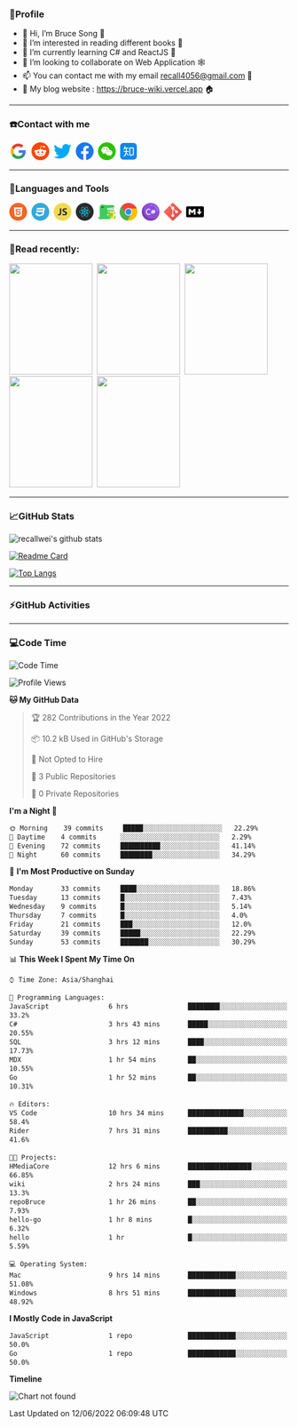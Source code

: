 ### 🦁️Profile

- 👋 Hi, I’m Bruce Song 🦁️
- 👀 I’m interested in reading different books 📖
- 🌱 I’m currently learning C# and ReactJS 🚀
- 💞️ I’m looking to collaborate on Web Application 🕸️
- 📫 You can contact me with my email recall4056@gmail.com 📮
- 📖 My blog website : https://bruce-wiki.vercel.app 🏠

---

### ☎️Contact with me

<img height="32" width="32" src="/img/google.png"/>&nbsp;
<img height="32" width="32" src="/img/reddit.png"/>&nbsp;
<img height="32" width="32" src="/img/twitter.png"/>&nbsp;
<img height="32" width="32" src="/img/facebook.png"/>&nbsp;
<img height="32" width="32" src="/img/wechat.png"/>&nbsp;
<img height="32" width="32" src="/img/zhihu.png"/>&nbsp;

---

### 🚀Languages and Tools

<a href="https://bruce-wiki.vercel.app/docs/front-end/html" target="_blank" rel="noreferrer noopener"><img height="32" width="32" src="/img/html.png"/></a>&nbsp;
<a href="https://bruce-wiki.vercel.app/docs/front-end/css" target="_blank" rel="noreferrer noopener"><img height="32" width="32" src="/img/css.png"/></a>&nbsp;
<a href="https://bruce-wiki.vercel.app/docs/front-end/javascript" target="_blank" rel="noreferrer noopener"><img height="32" width="32" src="/img/javascript.png"/></a>&nbsp;
<a href="https://bruce-wiki.vercel.app/docs/front-end/react" target="_blank" rel="noreferrer noopener"><img height="32" width="32" src="/img/react.png"/></a>&nbsp;
<a href="https://bruce-wiki.vercel.app/docs/front-end/react" target="_blank" rel="noreferrer noopener"><img height="32" width="32" src="/img/docusaurus.png"/></a>&nbsp;
<img height="32" width="32" src="/img/chrome.png"/>&nbsp;
<img height="32" width="32" src="/img/csharp.png"/>&nbsp;
<img height="32" width="32" src="/img/git.png"/>&nbsp;
<a href="https://bruce-wiki.vercel.app/docs/front-end/markdown" target="_blank" rel="noreferrer noopener"><img height="32" width="32" src="/img/markdown.png"/></a>&nbsp;

<!-- <img height="32" width="32" src="https://simpleicons.org/icons/microsoft.svg"/>&nbsp;
<img height="32" width="32" src="https://simpleicons.org/icons/microsoftazure.svg"/>&nbsp;
<img height="32" width="32" src="https://simpleicons.org/icons/azuredevops.svg"/>&nbsp;
<img height="32" width="32" src="https://simpleicons.org/icons/visualstudio.svg"/>&nbsp;
<img height="32" width="32" src="https://simpleicons.org/icons/visualstudiocode.svg"/>&nbsp;
<img height="32" width="32" src="https://simpleicons.org/icons/dotnet.svg"/>&nbsp;
<img height="32" width="32" src="https://simpleicons.org/icons/microsoftsqlserver.svg"/>&nbsp;
<img height="32" width="32" src="https://simpleicons.org/icons/nodedotjs.svg"/>&nbsp;
<img height="32" width="32" src="https://simpleicons.org/icons/npm.svg"/>&nbsp;
<img height="32" width="32" src="https://simpleicons.org/icons/webpack.svg"/>&nbsp;
<img height="32" width="32" src="https://simpleicons.org/icons/swagger.svg"/>&nbsp;
<img height="32" width="32" src="https://simpleicons.org/icons/bootstrap.svg"/>&nbsp;
<img height="32" width="32" src="https://simpleicons.org/icons/jest.svg">&nbsp;
<img height="32" width="32" src="https://simpleicons.org/icons/github.svg"/>&nbsp; -->

---

### 📖Read recently:

<img height="200" width="150" src="https://img9.doubanio.com/view/subject/s/public/s27283822.jpg"/>&nbsp;
<img height="200" width="150" src="https://img9.doubanio.com/view/subject/l/public/s33524212.jpg"/>&nbsp;
<img height="200" width="150" src="https://img9.doubanio.com/view/subject/m/public/s33460221.jpg"/>&nbsp;
<img height="200" width="150" src="https://img3.doubanio.com/view/subject/l/public/s8958650.jpg"/>&nbsp;
<img height="200" width="150" src="https://img3.doubanio.com/view/subject/l/public/s29820180.jpg"/>&nbsp;

---

### 📈GitHub Stats

![recallwei's github stats](https://github-readme-stats.vercel.app/api?username=recallwei&show_icons=true&theme=dracula&count_private=true&include_all_commits)

<!---
repository 卡片
--->

[![Readme Card](https://github-readme-stats.vercel.app/api/pin/?username=recallwei&repo=recallwei&theme=dracula)](https://github.com/recallwei/daily)

<!---
repository 常用语言 layout=compact（紧凑布局）
--->

[![Top Langs](https://github-readme-stats.vercel.app/api/top-langs/?username=recallwei&layout=compact&theme=dracula)](https://github.com/recallwei/daily)

---

### ⚡️GitHub Activities

<!--START_SECTION:activity-->

<!--END_SECTION:activity-->

---

### 💻Code Time

<!--START_SECTION:waka-->
![Code Time](http://img.shields.io/badge/Code%20Time-0%20secs-blue)

![Profile Views](http://img.shields.io/badge/Profile%20Views-3-blue)

**🐱 My GitHub Data** 

> 🏆 282 Contributions in the Year 2022
 > 
> 📦 10.2 kB Used in GitHub's Storage 
 > 
> 🚫 Not Opted to Hire
 > 
> 📜 3 Public Repositories 
 > 
> 🔑 0 Private Repositories  
 > 
**I'm a Night 🦉** 

```text
🌞 Morning    39 commits     █████░░░░░░░░░░░░░░░░░░░░   22.29% 
🌆 Daytime    4 commits      ░░░░░░░░░░░░░░░░░░░░░░░░░   2.29% 
🌃 Evening    72 commits     ██████████░░░░░░░░░░░░░░░   41.14% 
🌙 Night      60 commits     ████████░░░░░░░░░░░░░░░░░   34.29%

```
📅 **I'm Most Productive on Sunday** 

```text
Monday       33 commits     ████░░░░░░░░░░░░░░░░░░░░░   18.86% 
Tuesday      13 commits     █░░░░░░░░░░░░░░░░░░░░░░░░   7.43% 
Wednesday    9 commits      █░░░░░░░░░░░░░░░░░░░░░░░░   5.14% 
Thursday     7 commits      █░░░░░░░░░░░░░░░░░░░░░░░░   4.0% 
Friday       21 commits     ███░░░░░░░░░░░░░░░░░░░░░░   12.0% 
Saturday     39 commits     █████░░░░░░░░░░░░░░░░░░░░   22.29% 
Sunday       53 commits     ███████░░░░░░░░░░░░░░░░░░   30.29%

```


📊 **This Week I Spent My Time On** 

```text
⌚︎ Time Zone: Asia/Shanghai

💬 Programming Languages: 
JavaScript               6 hrs               ████████░░░░░░░░░░░░░░░░░   33.2% 
C#                       3 hrs 43 mins       █████░░░░░░░░░░░░░░░░░░░░   20.55% 
SQL                      3 hrs 12 mins       ████░░░░░░░░░░░░░░░░░░░░░   17.73% 
MDX                      1 hr 54 mins        ██░░░░░░░░░░░░░░░░░░░░░░░   10.55% 
Go                       1 hr 52 mins        ██░░░░░░░░░░░░░░░░░░░░░░░   10.31%

🔥 Editors: 
VS Code                  10 hrs 34 mins      ██████████████░░░░░░░░░░░   58.4% 
Rider                    7 hrs 31 mins       ██████████░░░░░░░░░░░░░░░   41.6%

🐱‍💻 Projects: 
HMediaCore               12 hrs 6 mins       ████████████████░░░░░░░░░   66.85% 
wiki                     2 hrs 24 mins       ███░░░░░░░░░░░░░░░░░░░░░░   13.3% 
repoBruce                1 hr 26 mins        ██░░░░░░░░░░░░░░░░░░░░░░░   7.93% 
hello-go                 1 hr 8 mins         █░░░░░░░░░░░░░░░░░░░░░░░░   6.32% 
hello                    1 hr                █░░░░░░░░░░░░░░░░░░░░░░░░   5.59%

💻 Operating System: 
Mac                      9 hrs 14 mins       ████████████░░░░░░░░░░░░░   51.08% 
Windows                  8 hrs 51 mins       ████████████░░░░░░░░░░░░░   48.92%

```

**I Mostly Code in JavaScript** 

```text
JavaScript               1 repo              ████████████░░░░░░░░░░░░░   50.0% 
Go                       1 repo              ████████████░░░░░░░░░░░░░   50.0%

```


**Timeline**

![Chart not found](https://raw.githubusercontent.com/recallwei/recallwei/main/charts/bar_graph.png) 


 Last Updated on 12/06/2022 06:09:48 UTC
<!--END_SECTION:waka-->
<!---
recallwei/recallwei is a ✨ special ✨ repository because its `README.md` (this file) appears on your GitHub profile.
You can click the Preview link to take a look at your changes.
--->
